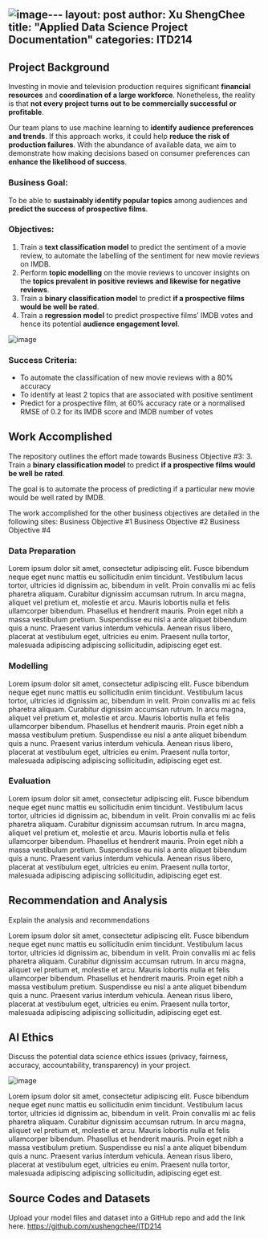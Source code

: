 ![image](https://github.com/user-attachments/assets/34fff7a8-d285-41bc-9ebc-216e09a16372)---
layout: post
author: Xu ShengChee
title: "Applied Data Science Project Documentation"
categories: ITD214
---
## Project Background
Investing in movie and television production requires significant **financial resources** and **coordination of a large workforce**. Nonetheless, the reality is that **not every project turns out to be commercially successful or profitable**. 

Our team plans to use machine learning to **identify audience preferences and trends**. If this approach works, it could help **reduce the risk of production failures**. With the abundance of available data, we aim to demonstrate how making decisions based on consumer preferences can **enhance the likelihood of success**.

### Business Goal:
To be able to **sustainably identify popular topics** among audiences and **predict the success of prospective films**. 

### Objectives:
1. Train a **text classification model** to predict the sentiment of a movie review, to automate the labelling of the sentiment for new movie reviews on IMDB.
2. Perform **topic modelling** on the movie reviews to uncover insights on the **topics prevalent in positive reviews and likewise for negative reviews**.
3. Train a **binary classification model** to predict **if a prospective films would be well be rated**.
4. Train a **regression model** to predict prospective films’ IMDB votes and hence its potential **audience engagement level**.

![image](https://github.com/user-attachments/assets/bb4af838-f8b3-4c83-9213-b5e146b1be98)


### Success Criteria:
- To automate the classification of new movie reviews with a 80% accuracy
- To identify at least 2 topics that are associated with positive sentiment
- Predict for a prospective film, at 60% accuracy rate or a normalised RMSE of 0.2 for its IMDB score and IMDB number of votes

## Work Accomplished
The repository outlines the effort made towards Business Objective #3: 3. Train a **binary classification model** to predict **if a prospective films would be well be rated**.

The goal is to automate the process of predicting if a particular new movie would be well rated by IMDB.

The work accomplished for the other business objectives are detailed in the following sites:
Business Objective #1
Business Objective #2
Business Objective #4




### Data Preparation
Lorem ipsum dolor sit amet, consectetur adipiscing elit. Fusce bibendum neque eget nunc mattis eu sollicitudin enim tincidunt. Vestibulum lacus tortor, ultricies id dignissim ac, bibendum in velit. Proin convallis mi ac felis pharetra aliquam. Curabitur dignissim accumsan rutrum. In arcu magna, aliquet vel pretium et, molestie et arcu. Mauris lobortis nulla et felis ullamcorper bibendum. Phasellus et hendrerit mauris. Proin eget nibh a massa vestibulum pretium. Suspendisse eu nisl a ante aliquet bibendum quis a nunc. Praesent varius interdum vehicula. Aenean risus libero, placerat at vestibulum eget, ultricies eu enim. Praesent nulla tortor, malesuada adipiscing adipiscing sollicitudin, adipiscing eget est.

### Modelling
Lorem ipsum dolor sit amet, consectetur adipiscing elit. Fusce bibendum neque eget nunc mattis eu sollicitudin enim tincidunt. Vestibulum lacus tortor, ultricies id dignissim ac, bibendum in velit. Proin convallis mi ac felis pharetra aliquam. Curabitur dignissim accumsan rutrum. In arcu magna, aliquet vel pretium et, molestie et arcu. Mauris lobortis nulla et felis ullamcorper bibendum. Phasellus et hendrerit mauris. Proin eget nibh a massa vestibulum pretium. Suspendisse eu nisl a ante aliquet bibendum quis a nunc. Praesent varius interdum vehicula. Aenean risus libero, placerat at vestibulum eget, ultricies eu enim. Praesent nulla tortor, malesuada adipiscing adipiscing sollicitudin, adipiscing eget est.

### Evaluation
Lorem ipsum dolor sit amet, consectetur adipiscing elit. Fusce bibendum neque eget nunc mattis eu sollicitudin enim tincidunt. Vestibulum lacus tortor, ultricies id dignissim ac, bibendum in velit. Proin convallis mi ac felis pharetra aliquam. Curabitur dignissim accumsan rutrum. In arcu magna, aliquet vel pretium et, molestie et arcu. Mauris lobortis nulla et felis ullamcorper bibendum. Phasellus et hendrerit mauris. Proin eget nibh a massa vestibulum pretium. Suspendisse eu nisl a ante aliquet bibendum quis a nunc. Praesent varius interdum vehicula. Aenean risus libero, placerat at vestibulum eget, ultricies eu enim. Praesent nulla tortor, malesuada adipiscing adipiscing sollicitudin, adipiscing eget est.

## Recommendation and Analysis
Explain the analysis and recommendations

Lorem ipsum dolor sit amet, consectetur adipiscing elit. Fusce bibendum neque eget nunc mattis eu sollicitudin enim tincidunt. Vestibulum lacus tortor, ultricies id dignissim ac, bibendum in velit. Proin convallis mi ac felis pharetra aliquam. Curabitur dignissim accumsan rutrum. In arcu magna, aliquet vel pretium et, molestie et arcu. Mauris lobortis nulla et felis ullamcorper bibendum. Phasellus et hendrerit mauris. Proin eget nibh a massa vestibulum pretium. Suspendisse eu nisl a ante aliquet bibendum quis a nunc. Praesent varius interdum vehicula. Aenean risus libero, placerat at vestibulum eget, ultricies eu enim. Praesent nulla tortor, malesuada adipiscing adipiscing sollicitudin, adipiscing eget est.

## AI Ethics
Discuss the potential data science ethics issues (privacy, fairness, accuracy, accountability, transparency) in your project. 

![image](https://github.com/user-attachments/assets/d21e68d2-611c-4c06-95e2-4edae1afe9a1)


Lorem ipsum dolor sit amet, consectetur adipiscing elit. Fusce bibendum neque eget nunc mattis eu sollicitudin enim tincidunt. Vestibulum lacus tortor, ultricies id dignissim ac, bibendum in velit. Proin convallis mi ac felis pharetra aliquam. Curabitur dignissim accumsan rutrum. In arcu magna, aliquet vel pretium et, molestie et arcu. Mauris lobortis nulla et felis ullamcorper bibendum. Phasellus et hendrerit mauris. Proin eget nibh a massa vestibulum pretium. Suspendisse eu nisl a ante aliquet bibendum quis a nunc. Praesent varius interdum vehicula. Aenean risus libero, placerat at vestibulum eget, ultricies eu enim. Praesent nulla tortor, malesuada adipiscing adipiscing sollicitudin, adipiscing eget est.

## Source Codes and Datasets
Upload your model files and dataset into a GitHub repo and add the link here. 
https://github.com/xushengchee/ITD214
